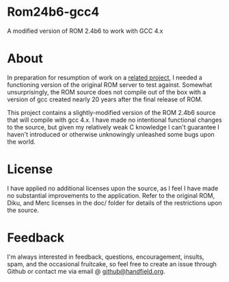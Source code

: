 # Rom24b6-gcc4
A modified version of ROM 2.4b6 to work with GCC 4.x

# About
In preparation for resumption of work on a 
[related project](https://github.com/jhandfield/animated-barnacle/), I needed a
functioning version of the original ROM server to test against. Somewhat
unsurprisingly, the ROM source does not compile out of the box with a version of
gcc created nearly 20 years after the final release of ROM.

This project contains a slightly-modified version of the ROM 2.4b6 source that
will compile with gcc 4.x. I have made no intentional functional changes to the
source, but given my relatively weak C knowledge I can't guarantee I haven't
introduced or otherwise unknowingly unleashed some bugs upon the world.

# License
I have applied no additional licenses upon the source, as I feel I have made no
substantial improvements to the application. Refer to the original ROM, Diku,
and Merc licenses in the doc/ folder for details of the restrictions upon the
source.

# Feedback
I'm always interested in feedback, questions, encouragement, insults, spam, and
the occasional fruitcake, so feel free to create an issue through Github or
contact me via email @ [github@handfield.org](github@handfield.org).